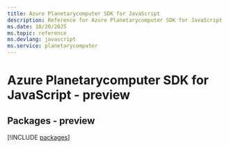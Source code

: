 ```yaml
---
title: Azure Planetarycomputer SDK for JavaScript
description: Reference for Azure Planetarycomputer SDK for JavaScript
ms.date: 10/20/2025
ms.topic: reference
ms.devlang: javascript
ms.service: planetarycomputer
---
```

# Azure Planetarycomputer SDK for JavaScript - preview
## Packages - preview
[!INCLUDE [packages](planetarycomputer-index.md)]